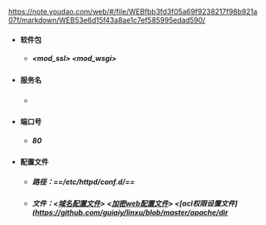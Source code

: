 https://note.youdao.com/web/#/file/WEBfbb3fd3f05a69f9238217f98b921a07f/markdown/WEB53e6d15f43a8ae1c7ef585995edad590/



- ####  软件包
    - #####  <httpd> <mod_ssl> <mod_wsgi>
- #### 服务名
    - ##### <httpd>
- #### 端口号
    - ##### 80
- #### 配置文件
    -  ##### 路径：==/etc/httpd/conf.d/==
    - ##### 文件：<[域名配置文件](https://github.com/guiaiy/linxu/blob/master/apache/vir.conf)> <[加密web配置文件](https://github.com/guiaiy/linxu/blob/master/apache/ssl.conf)> <[acl权限设置文件](https://github.com/guiaiy/linxu/blob/master/apache/dir

